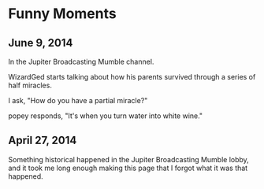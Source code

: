 <title>Funny Moments - Dave's World</title>

Funny Moments
=============

June 9, 2014
------------

In the Jupiter Broadcasting Mumble channel.

WizardGed starts talking about how his parents survived through a series of half
miracles.

I ask, "How do you have a partial miracle?"

popey responds, "It's when you turn water into white wine."

April 27, 2014
--------------
Something historical happened in the Jupiter Broadcasting Mumble lobby, and it
took me long enough making this page that I forgot what it was that happened.
